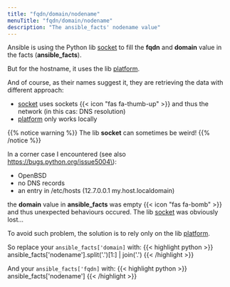 ```yaml
---
title: "fqdn/domain/nodename"
menuTitle: "fqdn/domain/nodename"
description: "The ansible_facts' nodename value"
---
```


Ansible is using the Python lib [socket](https://docs.python.org/3/library/socket.html) to fill 
the **fqdn** and **domain** value in the facts (**ansible_facts**).

But for the hostname, it uses the lib [platform](https://docs.python.org/3/library/platform.html).

And of course, as their names suggest it, they are retrieving the data with different approach:
- [socket](https://docs.python.org/3/library/socket.html) uses sockets {{< icon "fas fa-thumb-up" >}} and thus the network (in this cas: DNS resolution)
- [platform](https://docs.python.org/3/library/platform.html) only works locally

{{% notice warning %}}
The lib **socket** can sometimes be weird!
{{% /notice %}}  

In a corner case I encountered (see also https://bugs.python.org/issue5004\):
- OpenBSD
- no DNS records
- an entry in /etc/hosts (12.7.0.0.1 my.host.localdomain)

the **domain** value in **ansible_facts** was empty {{< icon "fas fa-bomb" >}} and thus unexpected behaviours occured.
The lib [socket](https://docs.python.org/3/library/socket.html) was obviously lost...

To avoid such problem, the solution is to rely only on the lib [platform](https://docs.python.org/3/library/platform.html).

So replace your `ansible_facts['domain]` with:
{{< highlight python >}}
ansible_facts['nodename'].split('.')[1:] | join('.')
{{< /highlight >}}

And your `ansible_facts['fqdn]` with:
{{< highlight python >}}
ansible_facts['nodename']
{{< /highlight >}}

